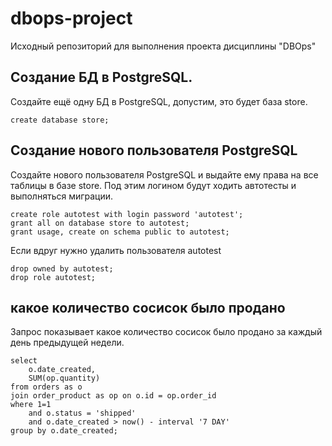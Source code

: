 # dbops-project
Исходный репозиторий для выполнения проекта дисциплины "DBOps"

## Создание БД в PostgreSQL.
Создайте ещё одну БД в PostgreSQL, допустим, это будет база store.

```postgresql
create database store;
```

## Создание нового пользователя PostgreSQL
Создайте нового пользователя PostgreSQL и выдайте ему права на все таблицы в базе store. Под этим логином будут ходить автотесты и выполняться миграции.

```postgresql
create role autotest with login password 'autotest';
grant all on database store to autotest;
grant usage, create on schema public to autotest;
```

Если вдруг нужно удалить пользователя autotest
```postgresql
drop owned by autotest;
drop role autotest;
```

## какое количество сосисок было продано
Запрос показывает какое количество сосисок было продано за каждый день предыдущей недели.
```postgresql
select 
	o.date_created, 
	SUM(op.quantity) 
from orders as o
join order_product as op on o.id = op.order_id
where 1=1
	and o.status = 'shipped' 
	and o.date_created > now() - interval '7 DAY'
group by o.date_created;
```